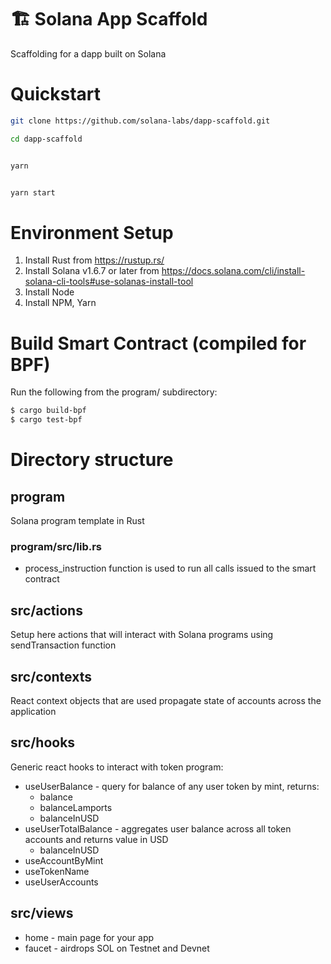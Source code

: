 # 🏗 Solana App Scaffold

Scaffolding for a dapp built on Solana

# Quickstart

```bash
git clone https://github.com/solana-labs/dapp-scaffold.git

cd dapp-scaffold
```

```bash

yarn

```

```bash

yarn start

```

# Environment Setup

1. Install Rust from https://rustup.rs/
2. Install Solana v1.6.7 or later from https://docs.solana.com/cli/install-solana-cli-tools#use-solanas-install-tool
3. Install Node
4. Install NPM, Yarn

# Build Smart Contract (compiled for BPF)

Run the following from the program/ subdirectory:

```bash
$ cargo build-bpf
$ cargo test-bpf
```

# Directory structure

## program

Solana program template in Rust

### program/src/lib.rs

- process_instruction function is used to run all calls issued to the smart contract

## src/actions

Setup here actions that will interact with Solana programs using sendTransaction function

## src/contexts

React context objects that are used propagate state of accounts across the application

## src/hooks

Generic react hooks to interact with token program:

- useUserBalance - query for balance of any user token by mint, returns:
  - balance
  - balanceLamports
  - balanceInUSD
- useUserTotalBalance - aggregates user balance across all token accounts and returns value in USD
  - balanceInUSD
- useAccountByMint
- useTokenName
- useUserAccounts

## src/views

- home - main page for your app
- faucet - airdrops SOL on Testnet and Devnet
